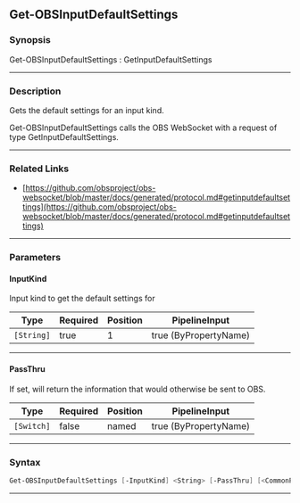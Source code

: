 Get-OBSInputDefaultSettings
---------------------------
### Synopsis
Get-OBSInputDefaultSettings : GetInputDefaultSettings

---
### Description

Gets the default settings for an input kind.


Get-OBSInputDefaultSettings calls the OBS WebSocket with a request of type GetInputDefaultSettings.

---
### Related Links
* [https://github.com/obsproject/obs-websocket/blob/master/docs/generated/protocol.md#getinputdefaultsettings](https://github.com/obsproject/obs-websocket/blob/master/docs/generated/protocol.md#getinputdefaultsettings)



---
### Parameters
#### **InputKind**

Input kind to get the default settings for






|Type      |Required|Position|PipelineInput        |
|----------|--------|--------|---------------------|
|`[String]`|true    |1       |true (ByPropertyName)|



---
#### **PassThru**

If set, will return the information that would otherwise be sent to OBS.






|Type      |Required|Position|PipelineInput        |
|----------|--------|--------|---------------------|
|`[Switch]`|false   |named   |true (ByPropertyName)|



---
### Syntax
```PowerShell
Get-OBSInputDefaultSettings [-InputKind] <String> [-PassThru] [<CommonParameters>]
```
---
